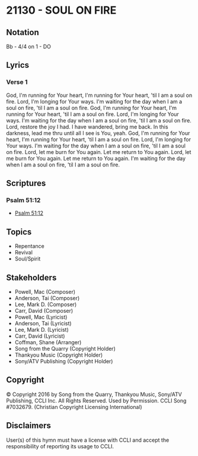 # 21130 - SOUL ON FIRE

## Notation

Bb - 4/4 on 1 - DO

## Lyrics

### Verse 1

God, I'm running for Your heart, I'm running for Your heart, 'til I am a soul on fire. Lord, I'm longing for Your ways. I'm waiting for the day when I am a soul on fire, 'til I am a soul on fire. God, I'm running for Your heart, I'm running for Your heart, 'til I am a soul on fire. Lord, I'm longing for Your ways. I'm waiting for the day when I am a soul on fire, 'til I am a soul on fire. Lord, restore the joy I had. I have wandered, bring me back. In this darkness, lead me thru until all I see is You, yeah. God, I'm running for Your heart, I'm running for Your heart, 'til I am a soul on fire. Lord, I'm longing for Your ways. I'm waiting for the day when I am a soul on fire, 'til I am a soul on fire. Lord, let me burn for You again. Let me return to You again. Lord, let me burn for You again. Let me return to You again. I'm waiting for the day when I am a soul on fire, 'til I am a soul on fire. 


## Scriptures

### Psalm 51:12

- [Psalm 51:12](https://www.biblegateway.com/passage/?search=Psalm%2051%3A12)


## Topics

- Repentance
- Revival
- Soul/Spirit

## Stakeholders

- Powell, Mac (Composer)
- Anderson, Tai (Composer)
- Lee, Mark D. (Composer)
- Carr, David (Composer)
- Powell, Mac (Lyricist)
- Anderson, Tai (Lyricist)
- Lee, Mark D. (Lyricist)
- Carr, David (Lyricist)
- Coffman, Shane (Arranger)
- Song from the Quarry (Copyright Holder)
- Thankyou Music (Copyright Holder)
- Sony/ATV Publishing (Copyright Holder)

## Copyright

© Copyright 2016 by Song from the Quarry, Thankyou Music, Sony/ATV Publishing, CCLI Inc. All Rights Reserved. Used by Permission. CCLI Song #7032679.
(Christian Copyright Licensing International)

## Disclaimers

User(s) of this hymn must have a license with CCLI and accept the responsibility of reporting its usage to CCLI.

